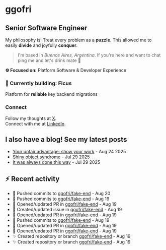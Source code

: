 # ggofri

## Senior Software Engineer

My philosophy is: Treat every problem as a **puzzle**. This allowed me to easily **divide** and joyfully **conquer**.

> I'm based in _Buenos Aires, Argentina_. If you're here and want to chat ping me and let's drink mate 🧉

**⚙️ Focused on:** Platform Software & Developer Experience

### 🧱 Currently building: Ficus

Platform for **reliable** key backend migrations

### Connect

Follow my thoughts at [X](https://x.com/ggofri).  
Connect with me at [LinkedIn](https://linkedin.com/in/ggofri).

## I also have a blog! See my latest posts
<!--START_SECTION:blog_posts-->
- [Your unfair advantage: show your work](https://ggofri.vercel.app/blog/unfair-advantage) - Aug 24 2025
- [Shiny object syndrome](https://ggofri.vercel.app/blog/shiny-object) - Jul 29 2025
- [It was always done this way](https://ggofri.vercel.app/blog/always-done-this-way) - Jul 29 2025
<!--END_SECTION:blog_posts-->

## :zap: Recent activity
<!--START_SECTION:activity-->
- 🚀 Pushed commits to [ggofri/fake-end](https://github.com/ggofri/fake-end) - Aug 20
- 🚀 Pushed commits to [ggofri/fake-end](https://github.com/ggofri/fake-end) - Aug 19
- 🔄 Opened/updated PR in [ggofri/fake-end](https://github.com/ggofri/fake-end) - Aug 19
- 🐛 Created/updated issue in [ggofri/fake-end](https://github.com/ggofri/fake-end) - Aug 19
- 🔄 Opened/updated PR in [ggofri/fake-end](https://github.com/ggofri/fake-end) - Aug 19
- 🚀 Pushed commits to [ggofri/fake-end](https://github.com/ggofri/fake-end) - Aug 19
- 🔄 Opened/updated PR in [ggofri/fake-end](https://github.com/ggofri/fake-end) - Aug 19
- 🔄 Opened/updated PR in [ggofri/fake-end](https://github.com/ggofri/fake-end) - Aug 19
- ✨ Created repository or branch [ggofri/fake-end](https://github.com/ggofri/fake-end) - Aug 19
- ✨ Created repository or branch [ggofri/fake-end](https://github.com/ggofri/fake-end) - Aug 19
<!--END_SECTION:activity-->
